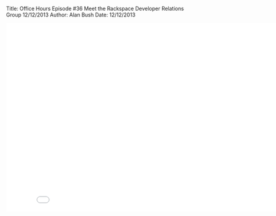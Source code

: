 Title: Office Hours Episode #36 Meet the Rackspace Developer Relations Group 12/12/2013
Author: Alan Bush
Date: 12/12/2013

<div class="video-container"><iframe width="854" height="510" src="//www.youtube.com/embed/eMs8qg_QzoI" frameborder="0" allowfullscreen></iframe></div>
